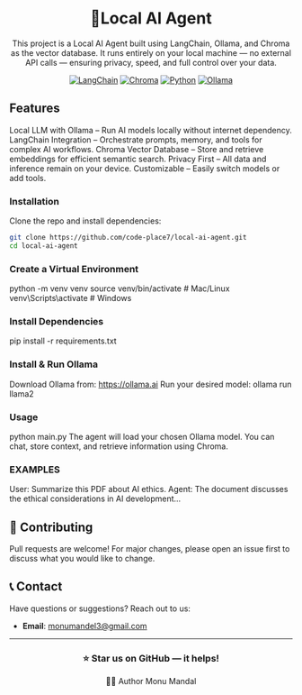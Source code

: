 <div align="center">

# 🤖Local AI Agent

This project is a Local AI Agent built using LangChain, Ollama, and Chroma as the vector database.
It runs entirely on your local machine — no external API calls — ensuring privacy, speed, and full control over your data.


[![LangChain](https://img.shields.io/badge/LangChain-1C3C3C?style=for-the-badge&logo=chainlink&logoColor=white)](https://www.langchain.com/)
[![Chroma](https://img.shields.io/badge/Chroma-FF4C29?style=for-the-badge&logo=google-chrome&logoColor=white)](https://www.trychroma.com/)
[![Python](https://img.shields.io/badge/Python-3776AB?style=for-the-badge&logo=python&logoColor=white)](https://www.python.org/)
[![Ollama](https://img.shields.io/badge/Ollama-000000?style=for-the-badge&logo=llama&logoColor=white)](https://ollama.ai/)

</div>

## Features

Local LLM with Ollama – Run AI models locally without internet dependency.
LangChain Integration – Orchestrate prompts, memory, and tools for complex AI workflows.
Chroma Vector Database – Store and retrieve embeddings for efficient semantic search.
Privacy First – All data and inference remain on your device.
Customizable – Easily switch models or add tools.

### Installation

Clone the repo and install dependencies:

```bash
git clone https://github.com/code-place7/local-ai-agent.git
cd local-ai-agent

```

###  Create a Virtual Environment
python -m venv venv
source venv/bin/activate    # Mac/Linux
venv\Scripts\activate       # Windows

###  Install Dependencies
pip install -r requirements.txt

###  Install & Run Ollama
Download Ollama from: https://ollama.ai
Run your desired model:
ollama run llama2

### Usage
python main.py
The agent will load your chosen Ollama model.
You can chat, store context, and retrieve information using Chroma.

### EXAMPLES
User: Summarize this PDF about AI ethics.
Agent: The document discusses the ethical considerations in AI development...

## 🤝 Contributing

Pull requests are welcome!
For major changes, please open an issue first to discuss what you would like to change.

## 📞 Contact

Have questions or suggestions? Reach out to us:

- **Email**: monumandel3@gmail.com

---

<div align="center">
  
### ⭐ Star us on GitHub — it helps!
<p align="center">
 👨‍💻 Author
Monu Mandal 
</p>

</div>



